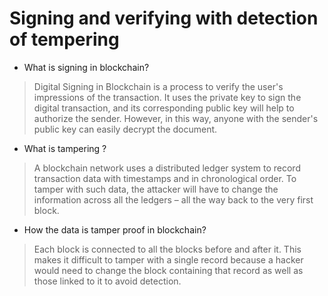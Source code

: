 # Signing and verifying with detection of tempering
- What is signing in blockchain?
> Digital Signing in Blockchain is a process to verify the user's impressions of the transaction. It uses the private key to sign the digital transaction, and its corresponding public key will help to authorize the sender. However, in this way, anyone with the sender's public key can easily decrypt the document.
- What is tampering ?
> A blockchain network uses a distributed ledger system to record transaction data with timestamps and in chronological order. To tamper with such data, the attacker will have to change the information across all the ledgers – all the way back to the very first block.
- How the data is tamper proof in blockchain?
> Each block is connected to all the blocks before and after it. This makes it difficult to tamper with a single record because a hacker would need to change the block containing that record as well as those linked to it to avoid detection.

